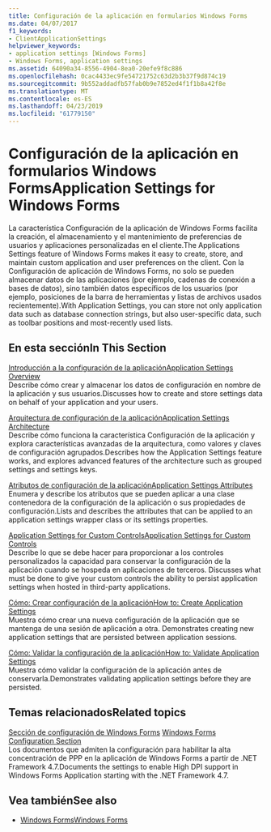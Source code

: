 ```yaml
---
title: Configuración de la aplicación en formularios Windows Forms
ms.date: 04/07/2017
f1_keywords:
- ClientApplicationSettings
helpviewer_keywords:
- application settings [Windows Forms]
- Windows Forms, application settings
ms.assetid: 64090a34-8556-4904-8ea0-20efe9f8c886
ms.openlocfilehash: 0cac4433ec9fe54721752c63d2b3b37f9d874c19
ms.sourcegitcommit: 9b552addadfb57fab0b9e7852ed4f1f1b8a42f8e
ms.translationtype: MT
ms.contentlocale: es-ES
ms.lasthandoff: 04/23/2019
ms.locfileid: "61779150"
---
```

# <a name="application-settings-for-windows-forms"></a><span data-ttu-id="d71c8-102">Configuración de la aplicación en formularios Windows Forms</span><span class="sxs-lookup"><span data-stu-id="d71c8-102">Application Settings for Windows Forms</span></span>
<span data-ttu-id="d71c8-103">La característica Configuración de la aplicación de Windows Forms facilita la creación, el almacenamiento y el mantenimiento de preferencias de usuarios y aplicaciones personalizadas en el cliente.</span><span class="sxs-lookup"><span data-stu-id="d71c8-103">The Applications Settings feature of Windows Forms makes it easy to create, store, and maintain custom application and user preferences on the client.</span></span> <span data-ttu-id="d71c8-104">Con la Configuración de aplicación de Windows Forms, no solo se pueden almacenar datos de las aplicaciones (por ejemplo, cadenas de conexión a bases de datos), sino también datos específicos de los usuarios (por ejemplo, posiciones de la barra de herramientas y listas de archivos usados recientemente).</span><span class="sxs-lookup"><span data-stu-id="d71c8-104">With Application Settings, you can store not only application data such as database connection strings, but also user-specific data, such as toolbar positions and most-recently used lists.</span></span>  
  
## <a name="in-this-section"></a><span data-ttu-id="d71c8-105">En esta sección</span><span class="sxs-lookup"><span data-stu-id="d71c8-105">In This Section</span></span>  
 [<span data-ttu-id="d71c8-106">Introducción a la configuración de la aplicación</span><span class="sxs-lookup"><span data-stu-id="d71c8-106">Application Settings Overview</span></span>](~/docs/framework/winforms/advanced/application-settings-overview.md)  
 <span data-ttu-id="d71c8-107">Describe cómo crear y almacenar los datos de configuración en nombre de la aplicación y sus usuarios.</span><span class="sxs-lookup"><span data-stu-id="d71c8-107">Discusses how to create and store settings data on behalf of your application and your users.</span></span>  
  
 [<span data-ttu-id="d71c8-108">Arquitectura de configuración de la aplicación</span><span class="sxs-lookup"><span data-stu-id="d71c8-108">Application Settings Architecture</span></span>](~/docs/framework/winforms/advanced/application-settings-architecture.md)  
 <span data-ttu-id="d71c8-109">Describe cómo funciona la característica Configuración de la aplicación y explora características avanzadas de la arquitectura, como valores y claves de configuración agrupados.</span><span class="sxs-lookup"><span data-stu-id="d71c8-109">Describes how the Application Settings feature works, and explores advanced features of the architecture such as grouped settings and settings keys.</span></span>  
  
 [<span data-ttu-id="d71c8-110">Atributos de configuración de la aplicación</span><span class="sxs-lookup"><span data-stu-id="d71c8-110">Application Settings Attributes</span></span>](~/docs/framework/winforms/advanced/application-settings-attributes.md)  
 <span data-ttu-id="d71c8-111">Enumera y describe los atributos que se pueden aplicar a una clase contenedora de la configuración de la aplicación o sus propiedades de configuración.</span><span class="sxs-lookup"><span data-stu-id="d71c8-111">Lists and describes the attributes that can be applied to an application settings wrapper class or its settings properties.</span></span>  
  
 [<span data-ttu-id="d71c8-112">Application Settings for Custom Controls</span><span class="sxs-lookup"><span data-stu-id="d71c8-112">Application Settings for Custom Controls</span></span>](~/docs/framework/winforms/advanced/application-settings-for-custom-controls.md)  
 <span data-ttu-id="d71c8-113">Describe lo que se debe hacer para proporcionar a los controles personalizados la capacidad para conservar la configuración de la aplicación cuando se hospeda en aplicaciones de terceros. </span><span class="sxs-lookup"><span data-stu-id="d71c8-113">Discusses what must be done to give your custom controls the ability to persist application settings when hosted in third-party applications.</span></span>  
  
 [<span data-ttu-id="d71c8-114">Cómo: Crear configuración de la aplicación</span><span class="sxs-lookup"><span data-stu-id="d71c8-114">How to: Create Application Settings</span></span>](~/docs/framework/winforms/advanced/how-to-create-application-settings.md)  
 <span data-ttu-id="d71c8-115">Muestra cómo crear una nueva configuración de la aplicación que se mantenga de una sesión de aplicación a otra. </span><span class="sxs-lookup"><span data-stu-id="d71c8-115">Demonstrates creating new application settings that are persisted between application sessions.</span></span>  
  
 [<span data-ttu-id="d71c8-116">Cómo: Validar la configuración de la aplicación</span><span class="sxs-lookup"><span data-stu-id="d71c8-116">How to: Validate Application Settings</span></span>](~/docs/framework/winforms/advanced/how-to-validate-application-settings.md)  
 <span data-ttu-id="d71c8-117">Muestra cómo validar la configuración de la aplicación antes de conservarla.</span><span class="sxs-lookup"><span data-stu-id="d71c8-117">Demonstrates validating application settings before they are persisted.</span></span>  
  
## <a name="related-topics"></a><span data-ttu-id="d71c8-118">Temas relacionados</span><span class="sxs-lookup"><span data-stu-id="d71c8-118">Related topics</span></span>

<span data-ttu-id="d71c8-119">[Sección de configuración de Windows Forms](../../configure-apps/file-schema/winforms/index.md)  </span><span class="sxs-lookup"><span data-stu-id="d71c8-119">[Windows Forms Configuration Section](../../configure-apps/file-schema/winforms/index.md)  </span></span>  
<span data-ttu-id="d71c8-120">Los documentos que admiten la configuración para habilitar la alta concentración de PPP en la aplicación de Windows Forms a partir de .NET Framework 4.7.</span><span class="sxs-lookup"><span data-stu-id="d71c8-120">Documents the settings to enable High DPI support in Windows Forms Application starting with the .NET Framework 4.7.</span></span>

## <a name="see-also"></a><span data-ttu-id="d71c8-121">Vea también</span><span class="sxs-lookup"><span data-stu-id="d71c8-121">See also</span></span>

- [<span data-ttu-id="d71c8-122">Windows Forms</span><span class="sxs-lookup"><span data-stu-id="d71c8-122">Windows Forms</span></span>](../index.md)

